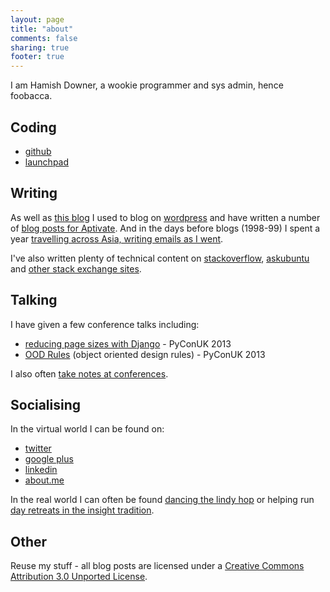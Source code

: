 ```yaml
---
layout: page
title: "about"
comments: false
sharing: true
footer: true
---
```

I am Hamish Downer, a wookie programmer and sys admin, hence foobacca.

## Coding

* <a href="https://github.com/foobacca" rel="me">github</a>
* <a href="https://launchpad.net/~mishd" rel="me">launchpad</a>

## Writing

As well as [this blog](/) I used to blog on [wordpress](http://wookielove.wordpress.com) and have written a number of [blog posts for Aptivate](http://aptivate.org/en/blog/author/hamish/).  And in the days before blogs (1998-99) I spent a year [travelling across Asia, writing emails as I went](/asia.html).

I've also written plenty of technical content on 
[stackoverflow](http://stackoverflow.com/users/3189/hamish-downer), 
[askubuntu](http://askubuntu.com/users/150/hamish-downer) and 
[other stack exchange sites](https://stackexchange.com/users/2297/hamish-downer).

## Talking

I have given a few conference talks including: 

* [reducing page sizes with Django](https://github.com/foobacca/reduce-django-page-size) - PyConUK 2013
* [OOD Rules](https://github.com/foobacca/ood-rules) (object oriented design rules) - PyConUK 2013

I also often [take notes at conferences](https://foobacca.github.io/foobacca-event-notes/).

## Socialising

In the virtual world I can be found on:

* <a href="https://twitter.com/hgd20" rel="me">twitter</a>
* <a href="https://plus.google.com/u/0/102616221256017791739/posts" rel="me">google plus</a>
* <a href="https://www.linkedin.com/pub/hamish-downer/40/b03/872" rel="me">linkedin</a>
* <a href="http://about.me/hamishdowner" rel="me">about.me</a>

In the real world I can often be found [dancing the lindy hop](http://www.cambridgelindy.com/) or helping run [day retreats in the insight tradition](https://cambridgedayretreats.wordpress.com/).

## Other

Reuse my stuff - all blog posts are licensed under a <a rel="license" href="http://creativecommons.org/licenses/by/3.0/">Creative Commons Attribution 3.0 Unported License</a>.
